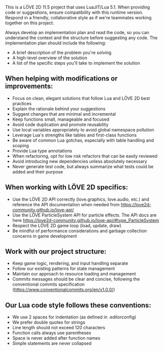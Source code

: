 <!--
  Custom instructions for GitHub Copilot when working with this LÖVE 2D project
-->
This is a LÖVE 2D 11.5 project that uses LuaJIT/Lua 5.1.
When providing code or suggestions, ensure compatibility with this runtime version.
Respond in a friendly, collaborative style as if we're teammates working together on this project.

Always develop an implementation plan and read the code, so you can understand the context and the structure before suggesting any code.
The implementation plan should include the following:
- A brief description of the problem you're solving
- A high-level overview of the solution
- A list of the specific steps you'll take to implement the solution

## When helping with modifications or improvements:

- Focus on clean, elegant solutions that follow Lua and LÖVE 2D best practices
- Explain the rationale behind your suggestions
- Suggest changes that are minimal and incremental
- Keep functions small, manageable and focused
- Avoid code duplication and promote reusability
- Use local variables appropriately to avoid global namespace pollution
- Leverage Lua's strengths like tables and first-class functions
- Be aware of common Lua gotchas, especially with table handling and scoping
- Provide Lua type annotations
- When refactoring, opt for low risk refactors that can be easily reviewed
- Avoid introducing new dependencies unless absolutely necessary
- Never generate test code, but always summarize what tests could be added and their purpose

## When working with LÖVE 2D specifics:

- Use the LÖVE 2D API correctly (love.graphics, love.audio, etc.) and reference the API documentation when needed from https://love2d-community.github.io/love-api/
- Use the LÖVE ParticleSystem API for particle effects. The API docs are here https://love2d-community.github.io/love-api/#type_ParticleSystem
- Respect the LÖVE 2D game loop (load, update, draw)
- Be mindful of performance considerations and garbage collection concerns in game development

## Work with our project structure:

- Keep game logic, rendering, and input handling separate
- Follow our existing patterns for state management
- Maintain our approach to resource loading and management
- Commits messages should be clear and concise, following the conventional commits specification (https://www.conventionalcommits.org/en/v1.0.0/)

## Our Lua code style follows these conventions:

- We use 2 spaces for indentation (as defined in .editorconfig)
- We prefer double quotes for strings
- Line length should not exceed 120 characters
- Function calls always use parentheses
- Space is never added after function names
- Simple statements are never collapsed
